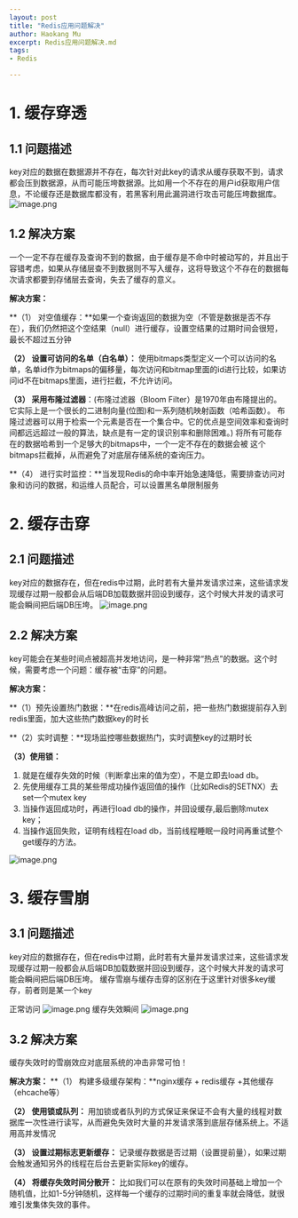 ```yaml
---
layout: post
title: "Redis应用问题解决"
author: Haokang Mu
excerpt: Redis应用问题解决.md
tags:
- Redis

---
```


# 1. 缓存穿透
## 1.1 问题描述
key对应的数据在数据源并不存在，每次针对此key的请求从缓存获取不到，请求都会压到数据源，从而可能压垮数据源。比如用一个不存在的用户id获取用户信息，不论缓存还是数据库都没有，若黑客利用此漏洞进行攻击可能压垮数据库。
![image.png](https://cdn.nlark.com/yuque/0/2022/png/25452040/1645852441618-01775745-2cc6-45be-a250-371a8846689f.png#clientId=uda262a18-87d3-4&crop=0&crop=0&crop=1&crop=1&from=paste&height=292&id=uffd2c9fc&margin=%5Bobject%20Object%5D&name=image.png&originHeight=622&originWidth=1280&originalType=binary&ratio=1&rotation=0&showTitle=false&size=2393038&status=done&style=none&taskId=u507b49f3-6d76-4863-bda3-42002db79ce&title=&width=600)
## 1.2 解决方案
一个一定不存在缓存及查询不到的数据，由于缓存是不命中时被动写的，并且出于容错考虑，如果从存储层查不到数据则不写入缓存，这将导致这个不存在的数据每次请求都要到存储层去查询，失去了缓存的意义。

**解决方案：**

**（1） 对空值缓存：**如果一个查询返回的数据为空（不管是数据是否不存在），我们仍然把这个空结果（null）进行缓存，设置空结果的过期时间会很短，最长不超过五分钟

**（2） 设置可访问的名单（白名单）：**
使用bitmaps类型定义一个可以访问的名单，名单id作为bitmaps的偏移量，每次访问和bitmap里面的id进行比较，如果访问id不在bitmaps里面，进行拦截，不允许访问。

**（3） 采用布隆过滤器**：(布隆过滤器（Bloom Filter）是1970年由布隆提出的。它实际上是一个很长的二进制向量(位图)和一系列随机映射函数（哈希函数）。
布隆过滤器可以用于检索一个元素是否在一个集合中。它的优点是空间效率和查询时间都远远超过一般的算法，缺点是有一定的误识别率和删除困难。)
将所有可能存在的数据哈希到一个足够大的bitmaps中，一个一定不存在的数据会被 这个bitmaps拦截掉，从而避免了对底层存储系统的查询压力。

**（4） 进行实时监控：**当发现Redis的命中率开始急速降低，需要排查访问对象和访问的数据，和运维人员配合，可以设置黑名单限制服务

# 2. 缓存击穿
## 2.1 问题描述
key对应的数据存在，但在redis中过期，此时若有大量并发请求过来，这些请求发现缓存过期一般都会从后端DB加载数据并回设到缓存，这个时候大并发的请求可能会瞬间把后端DB压垮。
![image.png](https://cdn.nlark.com/yuque/0/2022/png/25452040/1645853444095-a9888c95-8b92-4cae-affd-e10ef80bcded.png#clientId=uda262a18-87d3-4&crop=0&crop=0&crop=1&crop=1&from=paste&height=285&id=u4fcc5211&margin=%5Bobject%20Object%5D&name=image.png&originHeight=607&originWidth=1280&originalType=binary&ratio=1&rotation=0&showTitle=false&size=2335334&status=done&style=none&taskId=uc7ad2b1c-f6e2-4be4-9111-9d3329205d5&title=&width=600)
## 2.2 解决方案
key可能会在某些时间点被超高并发地访问，是一种非常“热点”的数据。这个时候，需要考虑一个问题：缓存被“击穿”的问题。

**解决方案：**

**（1）预先设置热门数据：**在redis高峰访问之前，把一些热门数据提前存入到redis里面，加大这些热门数据key的时长

**（2）实时调整：**现场监控哪些数据热门，实时调整key的过期时长

**（3）使用锁：**

1.  就是在缓存失效的时候（判断拿出来的值为空），不是立即去load db。
1. 先使用缓存工具的某些带成功操作返回值的操作（比如Redis的SETNX）去set一个mutex key
1. 当操作返回成功时，再进行load db的操作，并回设缓存,最后删除mutex key；
1. 当操作返回失败，证明有线程在load db，当前线程睡眠一段时间再重试整个get缓存的方法。

![image.png](https://cdn.nlark.com/yuque/0/2022/png/25452040/1645853593381-da537ec4-68a1-4955-adcb-6da7bbc02a8c.png#clientId=uda262a18-87d3-4&crop=0&crop=0&crop=1&crop=1&from=paste&height=551&id=ued8a28e3&margin=%5Bobject%20Object%5D&name=image.png&originHeight=720&originWidth=784&originalType=binary&ratio=1&rotation=0&showTitle=false&size=1696976&status=done&style=none&taskId=u7269358e-04d4-4be7-915a-2280f56ff74&title=&width=600)
# 3. 缓存雪崩
## 3.1 问题描述
key对应的数据存在，但在redis中过期，此时若有大量并发请求过来，这些请求发现缓存过期一般都会从后端DB加载数据并回设到缓存，这个时候大并发的请求可能会瞬间把后端DB压垮。
缓存雪崩与缓存击穿的区别在于这里针对很多key缓存，前者则是某一个key

正常访问
![image.png](https://cdn.nlark.com/yuque/0/2022/png/25452040/1645854126732-5f48f7c4-b895-47a7-b496-33466afe90fb.png#clientId=uda262a18-87d3-4&crop=0&crop=0&crop=1&crop=1&from=paste&height=352&id=uab5beded&margin=%5Bobject%20Object%5D&name=image.png&originHeight=720&originWidth=1228&originalType=binary&ratio=1&rotation=0&showTitle=false&size=2657565&status=done&style=none&taskId=u2a701f3a-fbfe-433e-8aca-4522e82932d&title=&width=600)
缓存失效瞬间
![image.png](https://cdn.nlark.com/yuque/0/2022/png/25452040/1645854158807-201ca160-a0d0-48a9-b6c2-2b61f72686c7.png#clientId=uda262a18-87d3-4&crop=0&crop=0&crop=1&crop=1&from=paste&height=344&id=u3d6b68e1&margin=%5Bobject%20Object%5D&name=image.png&originHeight=720&originWidth=1257&originalType=binary&ratio=1&rotation=0&showTitle=false&size=2720306&status=done&style=none&taskId=u04cb99a9-9545-4954-a7ce-749909ccfa3&title=&width=600)
## 3.2 解决方案
缓存失效时的雪崩效应对底层系统的冲击非常可怕！

**解决方案：**
**（1） 构建多级缓存架构：**nginx缓存 + redis缓存 +其他缓存（ehcache等）

**（2） 使用锁或队列：**
用加锁或者队列的方式保证来保证不会有大量的线程对数据库一次性进行读写，从而避免失效时大量的并发请求落到底层存储系统上。不适用高并发情况

**（3） 设置过期标志更新缓存：**
记录缓存数据是否过期（设置提前量），如果过期会触发通知另外的线程在后台去更新实际key的缓存。

**（4） 将缓存失效时间分散开：**
比如我们可以在原有的失效时间基础上增加一个随机值，比如1-5分钟随机，这样每一个缓存的过期时间的重复率就会降低，就很难引发集体失效的事件。



